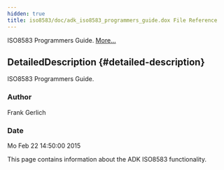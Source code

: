 ```yaml
---
hidden: true
title: iso8583/doc/adk_iso8583_programmers_guide.dox File Reference
---
```


ISO8583 Programmers Guide. [More\...](#details)

## DetailedDescription {#detailed-description}

ISO8583 Programmers Guide.

### Author

Frank Gerlich

### Date

Mo Feb 22 14:50:00 2015

This page contains information about the ADK ISO8583 functionality.
